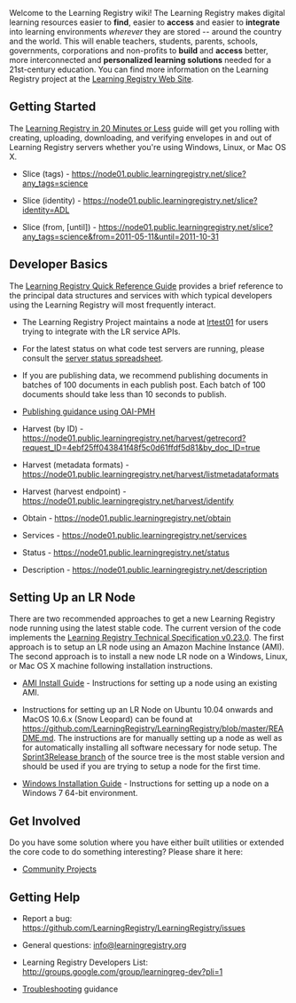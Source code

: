 Welcome to the Learning Registry wiki! The Learning Registry makes digital learning resources easier to **find**, easier to **access** and easier to **integrate** into learning environments _wherever_ they are stored -- around the country and the world. This will enable teachers, students, parents, schools, governments, corporations and non-profits to **build** and **access** better, more interconnected and **personalized learning solutions** needed for a 21st-century education. You can find more information on the Learning Registry project at the [Learning Registry Web Site](http://learningregistry.org).

## Getting Started

The [Learning Registry in 20 Minutes or Less](https://docs.google.com/document/d/12nvvm5ClvLxSWptlo52rTwIDvobiFylYhWLVPbVcesU/edit?hl=en_US) guide will get you rolling with creating, uploading, downloading, and verifying envelopes in and out of Learning Registry servers whether you're using Windows, Linux, or Mac OS X.

* Slice (tags) - https://node01.public.learningregistry.net/slice?any_tags=science

* Slice (identity) - https://node01.public.learningregistry.net/slice?identity=ADL

* Slice (from, [until]) - https://node01.public.learningregistry.net/slice?any_tags=science&from=2011-05-11&until=2011-10-31

## Developer Basics

The [Learning Registry Quick Reference Guide](https://docs.google.com/document/d/1Bq_69wnnQJ56O6jyLK2C_fcp-Ovb7MYxXUXD0Rl1Mag/edit?authkey=CK7k5r8F&hl=en_US&authkey=CK7k5r8F) provides a brief reference to the principal data structures and services with which typical developers using the Learning Registry will most frequently interact.

* The Learning Registry Project maintains a node at [lrtest01](http://lrtest01.learningregistry.org) for users trying to integrate with the LR service APIs.

* For the latest status on what code test servers are running, please consult the [server status spreadsheet](https://docs.google.com/spreadsheet/ccc?key=0AtOSW7g7E8Y5dFRsSW5HRFlSalFpZjFvMmVKNGdpd2c&hl=en_US#gid=0).

* If you are publishing data, we recommend publishing documents in batches of 100 documents in each publish post.  Each batch of 100 documents should take less than 10 seconds to publish.

* [Publishing guidance using OAI-PMH](http://goo.gl/yOihy)

* Harvest (by ID) - https://node01.public.learningregistry.net/harvest/getrecord?request_ID=4ebf25ff043841f48f5c0d61ffdf5d81&by_doc_ID=true

* Harvest (metadata formats) - https://node01.public.learningregistry.net/harvest/listmetadataformats

* Harvest (harvest endpoint) - https://node01.public.learningregistry.net/harvest/identify

* Obtain - https://node01.public.learningregistry.net/obtain

* Services - https://node01.public.learningregistry.net/services

* Status - https://node01.public.learningregistry.net/status

* Description - https://node01.public.learningregistry.net/description


## Setting Up an LR Node

There are two recommended approaches to get a new Learning Registry node running using the latest stable code.  The current version of the code implements the [Learning Registry Technical Specification v0.23.0](https://docs.google.com/document/d/1fRbDpM0BKvNc4WzDzX0pNUpfPtFAsKpKGnOyRhRok-8/edit?hl=en_US).  The first approach is to setup an LR node using an Amazon Machine Instance (AMI).  The second approach is to install a new node LR node on a Windows, Linux, or Mac OS X machine following installation instructions.

* [AMI Install Guide](http://goo.gl/fhdg3) - Instructions for setting up a node using an existing AMI.  

* Instructions for setting up an LR Node on Ubuntu 10.04 onwards and MacOS 10.6.x (Snow Leopard) can be found at <https://github.com/LearningRegistry/LearningRegistry/blob/master/README.md>. The instructions are for manually setting up a node as well as for automatically installing all software necessary for node setup. The [Sprint3Release branch](https://github.com/LearningRegistry/LearningRegistry/tree/Sprint3Release) of the source tree is the most stable version and should be used if you are trying to setup a node for the first time.

* [Windows Installation Guide](https://github.com/LearningRegistry/LearningRegistry/wiki/Windows-Installation-Guide) - Instructions for setting up a node on a Windows 7 64-bit environment.

## Get Involved

Do you have some solution where you have either built utilities or extended the core code to do something interesting? Please share it here:

* [Community Projects](https://github.com/LearningRegistry/LearningRegistry/wiki/Community-Projects)

## Getting Help

* Report a bug: https://github.com/LearningRegistry/LearningRegistry/issues

* General questions: info@learningregistry.org

* Learning Registry Developers List: http://groups.google.com/group/learningreg-dev?pli=1

* [Troubleshooting](https://github.com/LearningRegistry/LearningRegistry/wiki/Troubleshooting) guidance


